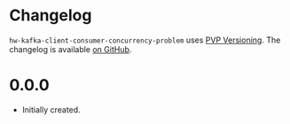 # Changelog

`hw-kafka-client-consumer-concurrency-problem` uses [PVP Versioning][1].
The changelog is available [on GitHub][2].

0.0.0
=====

* Initially created.

[1]: https://pvp.haskell.org
[2]: https://github.com/chessai/hw-kafka-client-consumer-concurrency-problem/releases